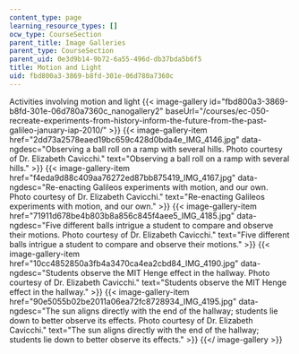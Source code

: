 ```yaml
---
content_type: page
learning_resource_types: []
ocw_type: CourseSection
parent_title: Image Galleries
parent_type: CourseSection
parent_uid: 0e3d9b14-9b72-6a55-496d-db37bda5b6f5
title: Motion and Light
uid: fbd800a3-3869-b8fd-301e-06d780a7360c
---
```


Activities involving motion and light
{{< image-gallery id="fbd800a3-3869-b8fd-301e-06d780a7360c_nanogallery2" baseUrl="/courses/ec-050-recreate-experiments-from-history-inform-the-future-from-the-past-galileo-january-iap-2010/" >}}
{{< image-gallery-item href="2dd73a2578eaed19bc659c428d0bda4e_IMG_4146.jpg" data-ngdesc="Observing a ball roll on a ramp with several hills. Photo courtesy of Dr. Elizabeth Cavicchi." text="Observing a ball roll on a ramp with several hills." >}}
{{< image-gallery-item href="f4eda9d88c409aa76272ed87bb875419_IMG_4167.jpg" data-ngdesc="Re-enacting Galileos experiments with motion, and our own. Photo courtesy of Dr. Elizabeth Cavicchi." text="Re-enacting Galileos experiments with motion, and our own." >}}
{{< image-gallery-item href="71911d678be4b803b8a856c845f4aee5_IMG_4185.jpg" data-ngdesc="Five different balls intrigue a student to compare and observe their motions. Photo courtesy of Dr. Elizabeth Cavicchi." text="Five different balls intrigue a student to compare and observe their motions." >}}
{{< image-gallery-item href="10cc4852850a3fb4a3470ca4ea2cbd84_IMG_4190.jpg" data-ngdesc="Students observe the MIT Henge effect in the hallway. Photo courtesy of Dr. Elizabeth Cavicchi." text="Students observe the MIT Henge effect in the hallway." >}}
{{< image-gallery-item href="90e5055b02be2011a06ea72fc8728934_IMG_4195.jpg" data-ngdesc="The sun aligns directly with the end of the hallway; students lie down to better observe its effects. Photo courtesy of Dr. Elizabeth Cavicchi." text="The sun aligns directly with the end of the hallway; students lie down to better observe its effects." >}}
{{</ image-gallery >}}